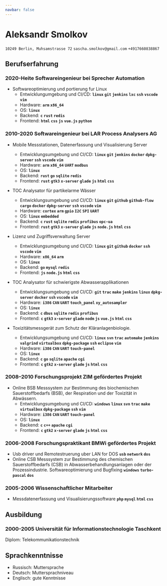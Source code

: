 ```yaml
---
navbar: false
---
```


# Aleksandr Smolkov

`10249 Berlin, Muhsamstrasse 72` `sascha.smolkov@gmail.com` `+4917660838867`

## Berufserfahrung

### 2020-Heite Softwareingenieur bei Sprecher Automation

-   Softwareoptimierung und portierung fur Linux
    -   Entwicklungumgebung und CI/CD: **`linux` `git` `jenkins` `lxc` `ssh` `vscode` `vim`**
    -   Hardware: **`arm` `x86_64`**
    -   OS: **`linux`**
    -   Backend: **`c` `rust` `redis`**
    -   Frontend: **`html` `css` `js` `vue.js` `python`**

### 2010-2020 Softwareingenieur bei LAR Process Analysers AG  

-   Mobile Messstationen, Datenerfassung und Visualisierung Server
    -   Entwicklungsumgebung und CI/CD: **`linux` `git` `jenkins` `docker` `dpkg-server` `ssh` `vscode` `vim`**
    -   Hardware: **`arm` `x86_64` `UART` `modbus`**
    -   OS: **`linux`**
    -   Backend: **`rust` `go` `sqlite` `redis`**
    -   Frontend: **`rust` `gtk3` `x-server` `glade` `js` `html` `css`**

-   TOC Analysator für partikelarme Wässer
    -   Entwicklungsumgebung und CI/CD: **`linux` `git` `github` `github-flow` `cargo` `docker` `dpkg-server` `ssh` `vscode` `vim`**
    -   Hardware: **`cortex` `arm` `gpio` `I2C` `SPI` `UART`**
    -   OS: **`linux` `embedded`**
    -   Backend: **`c` `rust` `sqlite` `redis` `profibus` `opc-ua`**
    -   Frontend: **`rust` `gtk3` `x-server` `glade` `js` `node.js` `html` `css`**

-   Lizenz und Zugriffsverwaltung Server
    -   Entwicklungsumgebung und CI/CD: **`linux` `git` `github` `docker` `ssh` `vscode` `vim`**
    -   Hardware: **`x86_64` `arm`**
    -   OS: **`linux`**
    -   Backend: **`go` `mysql` `redis`**
    -   Frontend: **`js` `node.js` `html` `css`**

-   TOC Analysator für schwierigste Abwasserapplikationen
    -   Entwicklungsumgebung und CI/CD: **`git` `trac` `make` `jenkins` `linux` `dpkg-server` `docker` `ssh` `vscode` `vim`**
    -   Hardware: **`i386` `CAN` `UART` `touch_panel` `xy_autosampler`**
    -   OS: **`linux`**
    -   Backend: **`c` `dbus` `sqlite` `redis` `profibus`**
    -   Frontend: **`c` `gtk3` `x-server` `glade` `nodm` `js` `vue.js` `html` `css`**

-   Toxizitätsmessgerät zum Schutz der Kläranlagenbiologie.
    -   Entwicklungsumgebung und CI/CD: **`linux` `svn` `trac` `automake` `jenkins` `valgrind` `virtualbox` `dpkg-package` `ssh` `eclipse` `vim`**
    -   Hardware: **`i386` `CAN` `UART` `touch-panel`**
    -   OS: **`linux`**
    -   Backend: **`c` `go` `sqlite` `apache` `cgi`**
    -   Frontend: **`c` `gtk2` `x-server` `glade` `js` `html` `css`**

### 2008–2010 Forschungsprojekt ZIM gefördertes Projekt

-   Online BSB Messsystem zur Bestimmung des biochemischen Sauerstoffbedarfs (BSB), der Respiration und der Toxizität in Abwässern.
    -   Entwicklungsumgebung und CI/CD: **`windows` `linux` `svn` `trac` `make` `virtualbox` `dpkg-package` `ssh` `vim`**
    -   Hardware: **`i386` `CAN` `UART` `touch-panel`**
    -   OS: **`linux`**
    -   Backend: **`c` `c++` `apache` `cgi`**
    -   Frontend: **`c` `gtk2` `x-server` `glade` `js` `html` `css`**

### 2006-2008 Forschungspraktikant BMWi gefördertes Projekt

-   Usb driver und Remotestruerung uber LAN for DOS **`usb` `network` `dos`**
-   Online CSB Messsystem zur Bestimmung des chemischen Sauerstoffbedarfs (CSB) in Abwasserbehandlungsanlagen oder der Prozessindustrie. Softwareoptimierung und Bugfixing **`windows` `turbo-pascal` `dos`**

### 2005-2006 Wissenschaftlicher Mitarbeiter

-   Messdatenerfassung und Visualisierungssoftware **`php` `mysql` `html` `css`**

## Ausbildung

### 2000-2005 Universität für Informationstechnologie Taschkent

Diplom: Telekommunikationstechnik

## Sprachkenntnisse

-   Russisch: Muttersprache
-   Deutsch: Muttersprachniveau
-   Englisch: gute Kenntnisse

